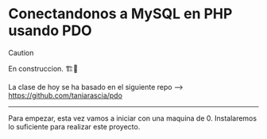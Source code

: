 # Conectandonos a MySQL en PHP usando PDO

> [!CAUTION]
> En construccion. 🏗️👷


La clase de hoy se ha basado en el siguiente repo --> https://github.com/taniarascia/pdo

---
Para empezar, esta vez vamos a iniciar con una maquina de 0. Instalaremos lo suficiente para realizar este proyecto.
